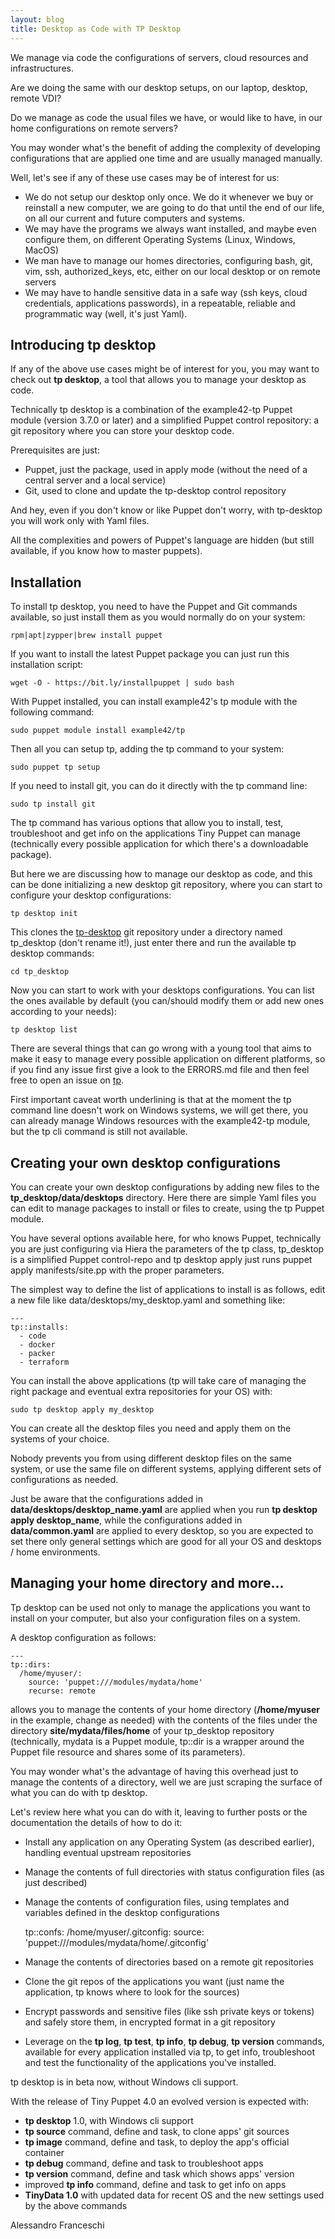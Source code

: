 ```yaml
---
layout: blog
title: Desktop as Code with TP Desktop
---
```


We manage via code the configurations of servers, cloud resources and infrastructures.

Are we doing the same with our desktop setups, on our laptop, desktop, remote VDI?

Do we manage as code the usual files we have, or would like to have, in our home configurations on remote servers?

You may wonder what's the benefit of adding the complexity of developing configurations that are applied one time and are usually managed manually.

Well, let's see if any of these use cases may be of interest for us:

- We do not setup our desktop only once. We do it whenever we buy or reinstall a new computer, we are going to do that until the end of our life, on all our current and future computers and systems.
- We may have the programs we always want installed, and maybe even configure them, on different Operating Systems (Linux, Windows, MacOS)
- We man have to manage our homes directories, configuring bash, git, vim, ssh, authorized_keys, etc, either on our local desktop or on remote servers
- We may have to handle sensitive data in a safe way (ssh keys, cloud credentials, applications passwords), in a repeatable, reliable and programmatic way (well, it's just Yaml).


## Introducing tp desktop

If any of the above use cases might be of interest for you, you may want to check out **tp desktop**, a tool that allows you to manage your desktop as code.

Technically tp desktop is a combination of the example42-tp Puppet module (version 3.7.0 or later) and a simplified Puppet control repository: a git repository where you can store your desktop code.

Prerequisites are just:

- Puppet, just the package, used in apply mode (without the need of a central server and a local service)
- Git, used to clone and update the tp-desktop control repository

And hey, even if you don't know or like Puppet don't worry, with tp-desktop you will work only with Yaml files.

All the complexities and powers of Puppet's language are hidden (but still available, if you know how to master puppets).


## Installation

To install tp desktop, you need to have the Puppet and Git commands available, so just install them as you would normally do on your system:

    rpm|apt|zypper|brew install puppet

If you want to install the latest Puppet package you can just run this installation script:

    wget -O - https://bit.ly/installpuppet | sudo bash

With Puppet installed, you can install example42's tp module with the following command:

    sudo puppet module install example42/tp

Then all you can setup tp, adding the tp command to your system:

    sudo puppet tp setup

If you need to install git, you can do it directly with the tp command line:

    sudo tp install git

The tp command has various options that allow you to install, test, troubleshoot and get info on the applications Tiny Puppet can manage (technically every possible application for which there's a downloadable package).

But here we are discussing how to manage our desktop as code, and this can be done initializing a new desktop git repository, where you can start to configure your desktop configurations:

    tp desktop init

This clones the [tp-desktop](https://github.com/example42/tp-desktop) git repository under a directory named tp_desktop (don't rename it!), just enter there and run the available tp desktop commands:

    cd tp_desktop

Now you can start to work with your desktops configurations. You can list the ones available by default (you can/should modify them or add new ones according to your needs):

    tp desktop list

There are several things that can go wrong with a young tool that aims to make it easy to manage every possible application on different platforms, so if you find any issue first give a look to the ERRORS.md file and then feel free to open an issue on [tp](https://github.com/example42/tp).

First important caveat worth underlining is that at the moment the tp command line doesn't work on Windows systems, we will get there, you can already manage Windows resources with the example42-tp module, but the tp cli command is still not available.


## Creating your own desktop configurations

You can create your own desktop configurations by adding new files to the **tp_desktop/data/desktops** directory. Here there are simple Yaml files you can edit to manage packages to install or files to create, using the tp Puppet module.

You have several options available here, for who knows Puppet, technically you are just configuring via Hiera the parameters of the tp class, tp_desktop is a simplified Puppet control-repo and tp desktop apply just runs puppet apply manifests/site.pp with the proper parameters.

The simplest way to define the list of applications to install is as follows, edit a new file like data/desktops/my_desktop.yaml and something like:

    ---
    tp::installs:
      - code
      - docker
      - packer
      - terraform

You can install the above applications (tp will take care of managing the right package and eventual extra repositories for your OS) with:

    sudo tp desktop apply my_desktop

You can create all the desktop files you need and apply them on the systems of your choice.

Nobody prevents you from using different desktop files on the same system, or use the same file on different systems, applying different sets of configurations as needed.

Just be aware that the configurations added in  **data/desktops/desktop_name.yaml** are applied when you run **tp desktop apply desktop_name**, while the configurations added in **data/common.yaml** are applied to every desktop, so you are expected to set there only general settings which are good for all your OS and desktops / home environments.


## Managing your home directory and more... 

Tp desktop can be used not only to manage the applications you want to install on your computer, but also your configuration files on a system.

A desktop configuration as follows:

    ---
    tp::dirs:
      /home/myuser/:
        source: 'puppet:///modules/mydata/home'
        recurse: remote

allows you to manage the contents of your home directory (**/home/myuser** in the example, change as needed) with the contents of the files under the directory **site/mydata/files/home** of your tp_desktop repository (technically, mydata is a Puppet module, tp::dir is a wrapper around the Puppet file resource and shares some of its parameters).

You may wonder what's the advantage of having this overhead just to manage the contents of a directory, well we are just scraping the surface of what you can do with tp desktop.

Let's review here what you can do with it, leaving to further posts or the documentation the details of how to do it:

- Install any application on any Operating System (as described earlier), handling eventual upstream repositories

- Manage the contents of full directories with status configuration files (as just described)

- Manage the contents of configuration files, using templates and variables defined in the desktop configurations

    tp::confs:
      /home/myuser/.gitconfig:
        source: 'puppet:///modules/mydata/home/.gitconfig'
      

- Manage the contents of directories based on a remote git repositories
- Clone the git repos of the applications you want (just name the application, tp knows where to look for the sources)
- Encrypt passwords and sensitive files (like ssh private keys or tokens) and safely store them, in encrypted format in a git repository
- Leverage on the **tp log**, **tp test**, **tp info**, **tp debug**, **tp version** commands, available for every application installed via tp, to get info, troubleshoot and test the functionality of the applications you've installed.

tp desktop is in beta now, without Windows cli support.

With the release of Tiny Puppet 4.0 an evolved version is expected with:

- **tp desktop** 1.0, with Windows cli support
- **tp source** command, define and task, to clone apps' git sources
- **tp image** command, define and task, to deploy the app's official container
- **tp debug** command, define and task to troubleshoot apps
- **tp version** command, define and task which shows apps' version
- improved **tp info** command, define and task to get info on apps
- **TinyData 1.0** with updated data for recent OS and the new settings used by the above commands

Alessandro Franceschi

